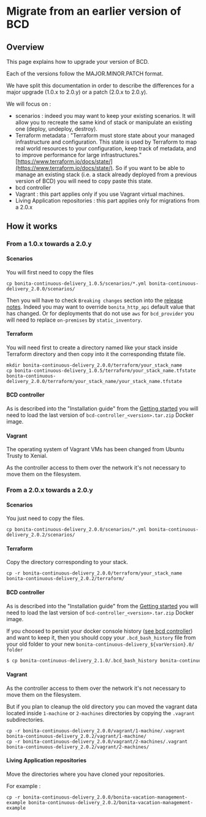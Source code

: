 # Migrate from an earlier version of BCD

## Overview

This page explains how to upgrade your version of BCD.

Each of the versions follow the MAJOR.MINOR.PATCH format.

We have split this documentation in order to describe the differences for a major upgrade (1.0.x to 2.0.y) or a patch (2.0.x to 2.0.y).

We will focus on :
- scenarios : indeed you may want to keep your existing scenarios. It will allow you to recreate the same kind of stack or manipulate an existing one (deploy, undeploy, destroy).
- Terraform metadata : "Terraform must store state about your managed infrastructure and configuration. This state is used by Terraform to map real world resources to your configuration, keep track of metadata, and to improve performance for large infrastructures." [https://www.terraform.io/docs/state/](https://www.terraform.io/docs/state/).
So if you want to be able to manage an existing stack (i.e. a stack already deployed from a previous version of BCD) you will need to copy paste this state.
- bcd controller
- Vagrant : this part applies only if you use Vagrant virtual machines.
- Living Application repositories : this part applies only for migrations from a 2.0.x

## How it works

### From a 1.0.x towards a 2.0.y

#### Scenarios

You will first need to copy the files
```
cp bonita-continuous-delivery_1.0.5/scenarios/*.yml bonita-continuous-delivery_2.0.0/scenarios/
```
Then you will have to check `Breaking changes` section into the [release notes](release_notes.md). Indeed you may want to override `bonita_http_api` default value that has changed. Or for deployments that do not use `aws` for `bcd_provider` you will need to replace `on-premises` by `static_inventory`.

#### Terraform


You will need first to create a directory named like your stack inside Terraform directory and then copy into it the corresponding tfstate file.
```
mkdir bonita-continuous-delivery_2.0.0/terraform/your_stack_name
cp bonita-continuous-delivery_1.0.5/terraform/your_stack_name.tfstate bonita-continuous-delivery_2.0.0/terraform/your_stack_name/your_stack_name.tfstate
```

#### BCD controller

As is described into the "Installation guide" from the [Getting started](getting_started.md) you will need to load the last version of `bcd-controller_<version>.tar.zip` Docker image.

#### Vagrant

The operating system of Vagrant VMs has been changed from Ubuntu Trusty to Xenial.

As the controller access to them over the network it's not necessary to move them on the filesystem.

### From a 2.0.x towards a 2.0.y

#### Scenarios

You just need to copy the files.

```
cp bonita-continuous-delivery_2.0.0/scenarios/*.yml bonita-continuous-delivery_2.0.2/scenarios/
```

#### Terraform

Copy the directory corresponding to your stack.
```
cp -r bonita-continuous-delivery_2.0.0/terraform/your_stack_name bonita-continuous-delivery_2.0.2/terraform/
```

#### BCD controller

As is described into the "Installation guide" from the [Getting started](getting_started.md) you will need to load the last version of `bcd-controller_<version>.tar.zip` Docker image.

If you choosed to persist your docker console history ([see bcd controller](bcd_controller.md)) and want to keep it, then you should copy your `.bcd_bash_history` file from your old folder to your
new `bonita-continuous-delivery_${varVersion}.0/ folder`

```bash
$ cp bonita-continuous-delivery_2.1.0/.bcd_bash_history bonita-continuous-delivery_${varVersion}.0/.bcd_bash_history
```

#### Vagrant

As the controller access to them over the network it's not necessary to move them on the filesystem.

But if you plan to cleanup the old directory you can moved the vagrant data located inside `1-machine` or `2-machines` directories by copying the `.vagrant` subdirectories.
```
cp -r bonita-continuous-delivery_2.0.0/vagrant/1-machine/.vagrant bonita-continuous-delivery_2.0.2/vagrant/1-machine/
cp -r bonita-continuous-delivery_2.0.0/vagrant/2-machines/.vagrant bonita-continuous-delivery_2.0.2/vagrant/2-machines/
```

#### Living Application repositories

Move the directories where you have cloned your repositories.

For example :
```
cp -r bonita-continuous-delivery_2.0.0/bonita-vacation-management-example bonita-continuous-delivery_2.0.2/bonita-vacation-management-example
```
